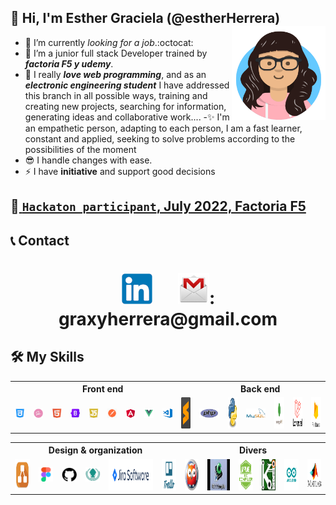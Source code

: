 ## 👋 Hi, I'm Esther Graciela (@estherHerrera) <img src="avataaars.png" style="width:150px; height:150px;" align="right"/>

 - 👀 I’m currently _looking for a job_.:octocat:         
 - 🌱 I’m a junior full stack Developer trained by ***factoria F5  y udemy***. 
 - 💞️  I really ***love web programming***, and as an ***electronic engineering student*** I have addressed this branch in all possible ways, training and creating new projects, searching for information, generating ideas and collaborative work....
 -✨ I'm an empathetic person, adapting to each person, I am a fast learner, constant and applied, seeking to solve problems according to the possibilities of the moment
 - 😎 I handle changes with ease.
 - ⚡ I have __initiative__ and support good decisions

## 🦸‍[ `Hackaton participant`, July 2022, Factoria F5 ](https://drive.google.com/file/d/1FOdc1tWXXliGwh0EME_6J-uzhvkhn2of/view?usp=sharing)

## 📞 Contact
<h1 align="center">
<a href="https://www.linkedin.com/in/esther-herrera-alcantar"><img src="linkedin.png" /></a> &emsp;
<img src="gmail.png.webp" style="width:50px; height:50px;" />: graxyherrera@gmail.com
</h1>


## 🛠 My Skills

<table align="center">
  <tr>
    <th COLSPAN=10>Front end</th>
    <th COLSPAN=6>Back end</th>
    
  </tr>
  <tr>
   <td>
    <a href="https://www.w3schools.com/cssref/"><img src="css.png" /></a>
    </td>
   <td>
    <a href="https://sass-lang.com/documentation/"><img src="sass.png" /></a>
    </td>
   <td>
    <a href="https://www.w3schools.com/html/"><img src="html.png" /></a>
    </td>
   <td>
    <a href="https://getbootstrap.com/docs/5.2/getting-started/introduction/"><img src="bootstrap.png" /></a>
    </td>
   <td>
    <a href="https://www.w3schools.com/js/"><img src="js.png" /></a>
    </td>
   <td>
    <a href="https://www.postman.com/"><img src="postman.png" /></a>
    </td>
   <td>
    <a href="https://angular.io/"><img src="angular.png" /></a>
    </td>
   <td>
    <a href="https://vuejs.org/guide/introduction.html"><img src="vue.png" /></a>
    </td>
   <td>
    <a href="https://code.visualstudio.com/"><img src="vscode.png" /></a>
    </td>
   <td>
    <a href="https://www.sublimetext.com/"><img src="sublime-text.png" style="width:50px; height:50px;"/></a>
   </td>
   <td>
    <a href="https://www.php.net/"><img src="php.png" /></a>
    </td>
   <td>
    <a href="https://docs.python.org/3/"><img src="Python.png" style="width:50px; height:50px;"/></a>
    </td>
   <td>
    <a href="https://dev.mysql.com/"><img src="mysql.png" /></a>
    </td>
   <td>
    <a href="https://www.mongodb.com/"><img src="mongodb.png" style="width:50px; height:50px;"/></a>
    </td>
   <td>
    <a href="https://laravel.com"><img src="laravel.png" style="width:50px; height:50px;"/></a>
    </td>
   <td>
    <a href="https://firebase.google.com/docs"><img src="firebase.png" style="width:50px; height:50px;"/></a>
   </td>
  </tr>
</table>

<table align="center">
  <tr>
   <th COLSPAN=6>Design & organization</th>
    <th COLSPAN=6>Divers</th>
  </tr>
  <tr>
   <td>
    <a href="https://www.diagrams.net/"><img src="diagramsnet.png" style="width:50px; height:50px;"/></a>
    </td>
   <td>
    <a href="https://www.figma.com/"><img src="figma.png"/></a>
    </td>
   <td>
    <a href="https://github.com/"><img src="github.png" /></a>
    </td>
   <td>
    <a href="https://www.gitkraken.com/"><img src="gitkraken.png"/></a>
    </td>
   <td>
    <a href="https://www.atlassian.com/"><img src="jira.png" style="width:150px; height:50px;"/></a>
    </td>
   <td>
    <a href="https://trello.com/"><img src="trello.png" style="width:50px; height:50px;"/></a>
   </td>
   <td>
    <a href="https://swish.swi-prolog.org/p/Tutorial%20de%20prolog.swinb"><img src="prolog.png" style="width:50px; height:50px;"/></a>
    </td>
   <td>
    <a href="https://www.ccsinfo.com/compilers.php"><img src="picccompiler.jpg" style="width:80px; height:50px;"/></a>
    </td>
   <td>
    <a href="https://www.microchip.com/en-us/tools-resources/develop/mplab-xc-compilers"><img src="mplab-xc-compiler.png" style="width:50px; height:50px;"/></a>
    </td>
    <td>
    <a href="https://www.kicad.org//"><img src="kicad.png" style="width:50px; height:50px;"/></a>
     </td>
   <td>
    <a href="https://www.arduino.cc//"><img src="arduino.webp" style="width:50px; height:50px;"/></a>
    </td>
   <td>
    <a href="https://es.mathworks.com/support.html?s_tid=gn_supp"><img src="Matlab.png" style="width:50px; height:50px;"/></a>
    </td>
  </tr>
</table>




